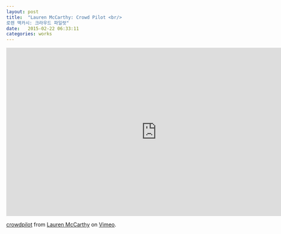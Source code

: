 ```yaml
---
layout: post
title:  "Lauren McCarthy: Crowd Pilot <br/>
로렌 맥카시: 크라우드 파일럿"
date:   2015-02-22 06:33:11
categories: works
---
```

 <iframe src="https://player.vimeo.com/video/86388606?title=0&byline=0&portrait=0" width="800" height="450" frameborder="0" webkitallowfullscreen mozallowfullscreen allowfullscreen></iframe> <p><a href="https://vimeo.com/86388606">crowdpilot</a> from <a href="https://vimeo.com/lmccart">Lauren McCarthy</a> on <a href="https://vimeo.com">Vimeo</a>.</p>
  
 